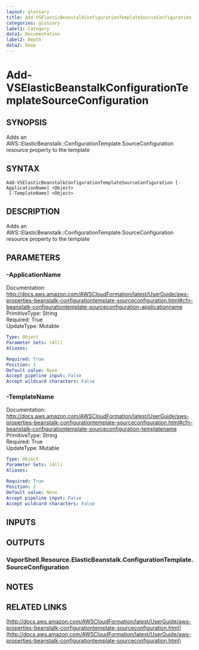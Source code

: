 ```yaml
---
layout: glossary
title: Add-VSElasticBeanstalkConfigurationTemplateSourceConfiguration
categories: glossary
label1: Category
data1: Documentation
label2: Depth
data2: Deep
---
```


# Add-VSElasticBeanstalkConfigurationTemplateSourceConfiguration

## SYNOPSIS
Adds an AWS::ElasticBeanstalk::ConfigurationTemplate.SourceConfiguration resource property to the template

## SYNTAX

```
Add-VSElasticBeanstalkConfigurationTemplateSourceConfiguration [-ApplicationName] <Object>
 [-TemplateName] <Object>
```

## DESCRIPTION
Adds an AWS::ElasticBeanstalk::ConfigurationTemplate.SourceConfiguration resource property to the template

## PARAMETERS

### -ApplicationName
Documentation: http://docs.aws.amazon.com/AWSCloudFormation/latest/UserGuide/aws-properties-beanstalk-configurationtemplate-sourceconfiguration.html#cfn-beanstalk-configurationtemplate-sourceconfiguration-applicationname    
PrimitiveType: String    
Required: True    
UpdateType: Mutable

```yaml
Type: Object
Parameter Sets: (All)
Aliases: 

Required: True
Position: 1
Default value: None
Accept pipeline input: False
Accept wildcard characters: False
```

### -TemplateName
Documentation: http://docs.aws.amazon.com/AWSCloudFormation/latest/UserGuide/aws-properties-beanstalk-configurationtemplate-sourceconfiguration.html#cfn-beanstalk-configurationtemplate-sourceconfiguration-templatename    
PrimitiveType: String    
Required: True    
UpdateType: Mutable

```yaml
Type: Object
Parameter Sets: (All)
Aliases: 

Required: True
Position: 2
Default value: None
Accept pipeline input: False
Accept wildcard characters: False
```

## INPUTS

## OUTPUTS

### VaporShell.Resource.ElasticBeanstalk.ConfigurationTemplate.SourceConfiguration

## NOTES

## RELATED LINKS

[http://docs.aws.amazon.com/AWSCloudFormation/latest/UserGuide/aws-properties-beanstalk-configurationtemplate-sourceconfiguration.html](http://docs.aws.amazon.com/AWSCloudFormation/latest/UserGuide/aws-properties-beanstalk-configurationtemplate-sourceconfiguration.html)

